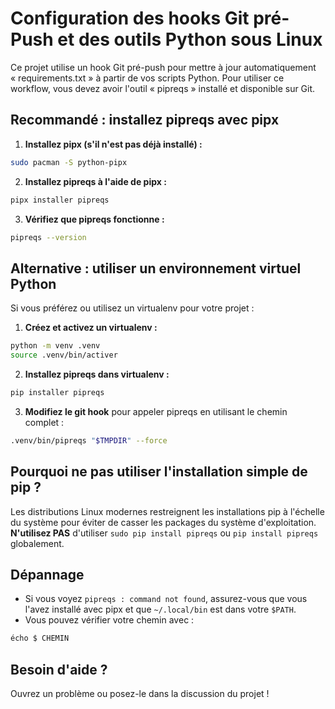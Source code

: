 # Configuration des hooks Git pré-Push et des outils Python sous Linux

Ce projet utilise un hook Git pré-push pour mettre à jour automatiquement « requirements.txt » à partir de vos scripts Python.
Pour utiliser ce workflow, vous devez avoir l'outil « pipreqs » installé et disponible sur Git.

## Recommandé : installez pipreqs avec pipx

1. **Installez pipx (s'il n'est pas déjà installé) :**
```bash
sudo pacman -S python-pipx
```

2. **Installez pipreqs à l'aide de pipx :**
```bash
pipx installer pipreqs
```

3. **Vérifiez que pipreqs fonctionne :**
```bash
pipreqs --version
```

## Alternative : utiliser un environnement virtuel Python

Si vous préférez ou utilisez un virtualenv pour votre projet :

1. **Créez et activez un virtualenv :**
```bash
python -m venv .venv
source .venv/bin/activer
```

2. **Installez pipreqs dans virtualenv :**
```bash
pip installer pipreqs
```

3. **Modifiez le git hook** pour appeler pipreqs en utilisant le chemin complet :
```bash
.venv/bin/pipreqs "$TMPDIR" --force
```

## Pourquoi ne pas utiliser l'installation simple de pip ?

Les distributions Linux modernes restreignent les installations pip à l'échelle du système pour éviter de casser les packages du système d'exploitation.
**N'utilisez PAS** d'utiliser `sudo pip install pipreqs` ou `pip install pipreqs` globalement.

## Dépannage

- Si vous voyez `pipreqs : command not found`, assurez-vous que vous l'avez installé avec pipx et que `~/.local/bin` est dans votre `$PATH`.
- Vous pouvez vérifier votre chemin avec :
```bash
écho $ CHEMIN
```

## Besoin d'aide ?

Ouvrez un problème ou posez-le dans la discussion du projet !
